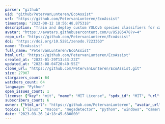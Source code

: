 ```yaml
---
parser: "github"
uid: "github/PetervanLunteren/EcoAssist"
url: "https://github.com/PetervanLunteren/EcoAssist"
timestamp: "2023-08-12 18:56:48.875318"
description: "Train and deploy custom YOLOv5 species classifiers for camera trap images based around the MegaDetector model"
avatar: "https://avatars.githubusercontent.com/u/85185478?v=4"
repo_url: "https://github.com/PetervanLunteren/EcoAssist"
doi: "https://doi.org/10.5281/zenodo.7223363"
name: "EcoAssist"
full_name: "PetervanLunteren/EcoAssist"
html_url: "https://github.com/PetervanLunteren/EcoAssist"
created_at: "2022-01-29T13:43:22Z"
updated_at: "2023-08-04T20:40:55Z"
clone_url: "https://github.com/PetervanLunteren/EcoAssist.git"
size: 27907
stargazers_count: 64
watchers_count: 64
language: "Python"
open_issues_count: 1
license: {"key": "mit", "name": "MIT License", "spdx_id": "MIT", "url": "https://api.github.com/licenses/mit", "node_id": "MDc6TGljZW5zZTEz"}
subscribers_count: 6
owner: {"html_url": "https://github.com/PetervanLunteren", "avatar_url": "https://avatars.githubusercontent.com/u/85185478?v=4", "login": "PetervanLunteren", "type": "User"}
topics: ["linux", "macos", "megadetector", "python", "windows", "cameratraps", "object-detection", "yolov5", "annotation-tool", "deploy", "machine-learning", "train", "conservation", "ecology"]
date: "2023-08-26 14:18:45.680000"
---
```

